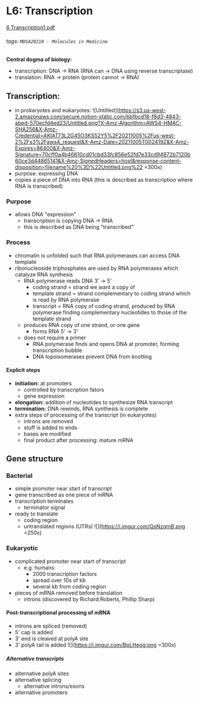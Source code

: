 # L6: Transcription
[6 Transcription1.pdf](https://s3-us-west-2.amazonaws.com/secure.notion-static.com/46abcf06-ff8e-4adf-881e-eba69f3567fd/6_Transcription1.pdf)
###### tags: `MDSA20210 - Molecules in Medicine`
**Central dogma of biology:**
- transcription: DNA → RNA (RNA can → DNA using reverse transcriptase)
- translation: RNA → protein (protein cannot → RNA)

## Transcription:
- in prokaryotes and eukaryotes:
![Untitled](https://s3.us-west-2.amazonaws.com/secure.notion-static.com/bbfbcd18-f8d3-4843-abed-570ecfd4ed23/Untitled.png?X-Amz-Algorithm=AWS4-HMAC-SHA256&X-Amz-Credential=AKIAT73L2G45O3KS52Y5%2F20211005%2Fus-west-2%2Fs3%2Faws4_request&X-Amz-Date=20211005T002419Z&X-Amz-Expires=86400&X-Amz-Signature=70cff0a4b46610cd01cbd33fc856e52fd7e33cd94972b7120b60ce3d44865141&X-Amz-SignedHeaders=host&response-content-disposition=filename%20%3D%22Untitled.png%22 =300x)
- purpose: expressing DNA
- copies a piece of DNA into RNA (this is described as transcription where RNA is transcribed)

### Purpose
- allows DNA "expression"
    - transcription is copying DNA → RNA
    - this is described as DNA being "transcribed"
    
### Process
- chromatin is unfolded such that RNA polymerases can access DNA template
- ribonucleoside triphosphates are used by RNA polymerases which catalyze RNA synthesis
    - RNA polymerase reads DNA 3' → 5'
        - coding strand = strand we want a copy of
        - template strand = strand complementary to coding strand which is read by RNA polymerase
        - transcript = RNA copy of coding strand, produced by RNA polymerase finding complementary nucleotides to those of the template strand
    - produces RNA copy of one strand, or one gene
        - forms RNA 5' → 3'
    - does not require a primer
        - RNA polymerase finds and opens DNA at promoter, forming transcription bubble
        - DNA topoisomerases prevent DNA from knotting

#### Explicit steps
- **initiation:** at promoters
    - controlled by transcription fators
    - gene expression
- **elongation:** addition of nucleotides to synthesize RNA transcript
- **termination:** DNA rewinds, RNA synthesis is complete
- extra steps of processing of the transcript (in eukaryotes)
    - introns are removed
    - stuff is added to ends
    - bases are modified
    - final product after processing: mature mRNA

## Gene structure

### Bacterial
- simple promoter near start of transcript
- gene transcribed as one piece of mRNA
- transcription terminates
    - terminator signal
- ready to translate
    - coding region
    - untranslated regions (UTRs)
![](https://i.imgur.com/QsNzqmB.png =250x)
   
### Eukaryotic
- complicated promoter near start of transcript
    - e.g. humans:
        - 2000 transcription factors
        - spread over 10s of kb
        - several kb from coding region
- pieces of mRNA removed before translation
    - introns (discovered by Richard Roberts, Phillip Sharp)

#### Post-transcriptional processing of mRNA
- introns are spliced (removed)
- 5' cap is added
- 3' end is cleaved at polyA site
- 3' polyA tail is added
![](https://i.imgur.com/BpLHegg.png =300x)

##### Alternative transcripts
- alternative polyA sites
- alternative splicing
    - alternative introns/exons
- alternative promoters

